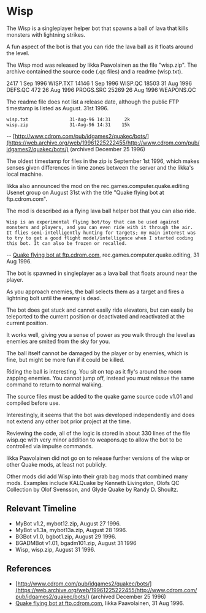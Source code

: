 # Wisp

The Wisp is a singleplayer helper bot that spawns a ball of lava that kills monsters with lightning strikes.

A fun aspect of the bot is that you can ride the lava ball as it floats around the level.

The Wisp mod was released by Iikka Paavolainen as the file "wisp.zip". The archive contained the source code (.qc files) and a readme (wisp.txt).

  2417  1 Sep  1996 WISP.TXT
 14146  1 Sep  1996 WISP.QC
 18503 31 Aug  1996 DEFS.QC
   472 26 Aug  1996 PROGS.SRC
 25269 26 Aug  1996 WEAPONS.QC

The readme file does not list a release date, although the public FTP timestamp is listed as August. 31st 1996.

	wisp.txt               31-Aug-96 14:31     2k
	wisp.zip               31-Aug-96 14:31    15k

-- [http://www.cdrom.com/pub/idgames2/quakec/bots/](https://web.archive.org/web/19961225222455/http://www.cdrom.com/pub/idgames2/quakec/bots/) (archived December 25 1996)

The oldest timestamp for files in the zip is September 1st 1996, which makes senses given differences in time zones between the server and the Iikka's local machine.

Iikka also announced the mod on the rec.games.computer.quake.editing Usenet group on August 31st with the title "Quake flying bot at ftp.cdrom.com".

The mod is described as a flying lava ball helper bot that you can also ride.

	Wisp is an experimental flying bot/toy that can be used against monsters and players, and you can even ride with it through the air. It flies semi-intelligently hunting for targets; my main interest was to try to get a good flight model/intelligence when I started coding this bot. It can also be frozen or recalled.

-- [Quake flying bot at ftp.cdrom.com](https://groups.google.com/g/rec.games.computer.quake.editing/c/7BxpmZzmsnc/m/4UFJVAw5AbcJ), rec.games.computer.quake.editing, 31 Aug 1996.

The bot is spawned in singleplayer as a lava ball that floats around near the player.

As you approach enemies, the ball selects them as a target and fires a lightning bolt until the enemy is dead.

The bot does get stuck and cannot easily ride elevators, but can easily be teleported to the current position or deactivated and reactivated at the current position.

It works well, giving you a sense of power as you walk through the level as enemies are smited from the sky for you.

The ball itself cannot be damaged by the player or by enemies, which is fine, but might be more fun if it could be killed.

Riding the ball is interesting. You sit on top as it fly's around the room zapping enemies. You cannot jump off, instead you must reissue the same command to return to normal walking.

The source files must be added to the quake game source code v1.01 and compiled before use.

Interestingly, it seems that the bot was developed independently and does not extend any other bot prior project at the time.

Reviewing the code, all of the logic is stored in about 330 lines of the file wisp.qc with very minor addition to weapons.qc to allow the bot to be controlled via impulse commands.

Iikka Paavolainen did not go on to release further versions of the wisp or other Quake mods, at least not publicly.

Other mods did add Wisp into their grab bag mods that combined many mods. Examples include KALQuake by Kenneth Livingston, Olofs QC Collection by Olof Svensson, and Glyde Quake by Randy D. Shoultz.



## Relevant Timeline

* MyBot v1.2, mybot12.zip, August 27 1996.
* MyBot v1.3a, mybot13a.zip, August 28 1996.
* BGBot v1.0, bgbot1.zip, August 29 1996.
* BGADMBot v1.01, bgadm101.zip, August 31 1996
* Wisp, wisp.zip, August 31 1996.


## References

* [http://www.cdrom.com/pub/idgames2/quakec/bots/](https://web.archive.org/web/19961225222455/http://www.cdrom.com/pub/idgames2/quakec/bots/) (archived December 25 1996)
* [Quake flying bot at ftp.cdrom.com](https://groups.google.com/g/rec.games.computer.quake.editing/c/7BxpmZzmsnc/m/4UFJVAw5AbcJ), Iikka Paavolainen, 31 Aug 1996.
